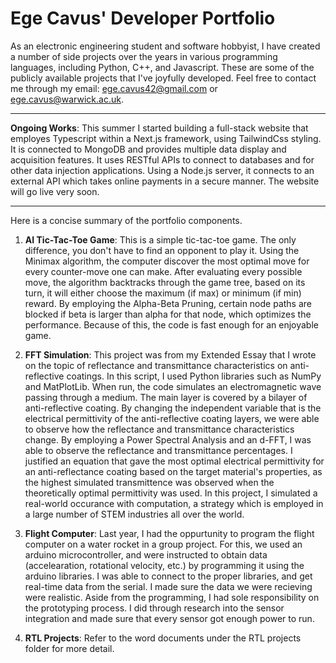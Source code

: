 # Ege Cavus' Developer Portfolio
As an electronic engineering student and software hobbyist, I have created a number of side projects over the years in various programming languages, including Python, C++, and Javascript. These are some of the publicly available projects that I've joyfully developed. Feel free to contact me through my email: ege.cavus42@gmail.com or ege.cavus@warwick.ac.uk.
___
**Ongoing Works**: This summer I started building a full-stack website that employes Typescript within a Next.js framework, using TailwindCss styling. It is connected to MongoDB and provides multiple data display and acquisition features. It uses RESTful APIs to connect to databases and for other data injection applications. Using a Node.js server, it connects to an external API which takes online payments in a secure manner. The website will go live very soon.
___
Here is a concise summary of the portfolio components.

1. **AI Tic-Tac-Toe Game**: This is a simple tic-tac-toe game. The only difference, you don't have to find an opponent to play it. Using the Minimax algorithm, the computer discover the most optimal move for every counter-move one can make. After evaluating every possible move, the algorithm backtracks through the game tree, based on its turn, it will either choose the maximum (if max) or minimum (if min) reward. By employing the Alpha-Beta Pruning, certain node paths are blocked if beta is larger than alpha for that node, which optimizes the performance. Because of this, the code is fast enough for an enjoyable game.

2. **FFT Simulation**: This project was from my Extended Essay that I wrote on the topic of reflectance and transmittance characteristics on anti-reflective coatings. In this script, I used Python libraries such as NumPy and MatPlotLib. When run, the code simulates an electromagnetic wave passing through a medium. The main layer is covered by a bilayer of anti-reflective coating. By changing the independent variable that is the electrical permittivity of the anti-reflective coating layers, we were able to observe how the reflectance and transmittance characteristics change. By employing a Power Spectral Analysis and an d-FFT, I was able to observe the reflectance and transmittance percentages. I justified an equation that gave the most optimal electrical permittivity for an anti-reflectance coating based on the target material's properties, as the highest simulated transmittence was observed when the theoretically optimal permittivity was used. In this project, I simulated a real-world occurance with computation, a strategy which is employed in a large number of STEM industries all over the world.

3. **Flight Computer**: Last year, I had the oppurtunity to program the flight computer on a water rocket in a group project. For this, we used an arduino microcontroller, and were instructed to obtain data (accelearation, rotational velocity, etc.) by programming it using the arduino libraries. I was able to connect to the proper libraries, and get real-time data from the serial. I made sure the data we were recieving were realistic. Aside from the programming, I had sole responsibility on the prototyping process. I did through research into the sensor integration and made sure that every sensor got enough power to run.

4. **RTL Projects**: Refer to the word documents under the RTL projects folder for more detail. 

